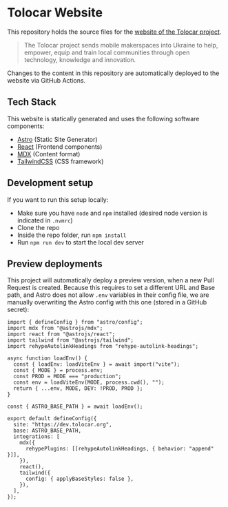 # Tolocar Website

This repository holds the source files for the [website of the Tolocar project](https://www.tolocar.org).

>The Tolocar project sends mobile makerspaces into Ukraine to help, empower, equip and train local communities through open technology, knowledge and innovation.

Changes to the content in this repository are automatically deployed to the website via GitHub Actions.

## Tech Stack
This website is statically generated and uses the following software components:
- [Astro](https://astro.build/) (Static Site Generator)
- [React](https://reactjs.org/) (Frontend components)
- [MDX](https://mdxjs.com/) (Content format)
- [TailwindCSS](https://tailwindcss.com/) (CSS framework)

## Development setup
If you want to run this setup locally:
- Make sure you have `node` and `npm` installed (desired node version is indicated in `.nvmrc`)
- Clone the repo
- Inside the repo folder, run `npm install`
- Run `npm run dev` to start the local dev server

## Preview deployments
This project will automatically deploy a preview version, when a new Pull Request is created. Because this requires to set a different URL and Base path, and Astro does not allow `.env` variables in their config file, we are manually overwriting the Astro config with this one (stored in a GitHub secret):

```
import { defineConfig } from "astro/config";
import mdx from "@astrojs/mdx";
import react from "@astrojs/react";
import tailwind from "@astrojs/tailwind";
import rehypeAutolinkHeadings from "rehype-autolink-headings";

async function loadEnv() {
  const { loadEnv: loadViteEnv } = await import("vite");
  const { MODE } = process.env;
  const PROD = MODE === "production";
  const env = loadViteEnv(MODE, process.cwd(), "");
  return { ...env, MODE, DEV: !PROD, PROD };
}

const { ASTRO_BASE_PATH } = await loadEnv();

export default defineConfig({
  site: "https://dev.tolocar.org",
  base: ASTRO_BASE_PATH,
  integrations: [
    mdx({
      rehypePlugins: [[rehypeAutolinkHeadings, { behavior: "append" }]],
    }),
    react(),
    tailwind({
      config: { applyBaseStyles: false },
    }),
  ],
});
```
